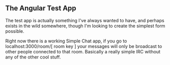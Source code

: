 ## The Angular Test App

The test app is actually something I've always wanted to have, and perhaps exists in the wild somewhere, though I'm looking to create the simplest form possible.

Right now there is a working Simple Chat app, if you go to localhost:3000/room/[ room key ] your messages will only be broadcast to other people connected to that room.  Basically a really simple IRC without any of the other cool stuff.